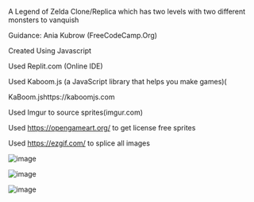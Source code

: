 A Legend of Zelda Clone/Replica which has two levels with two different monsters to vanquish

Guidance: Ania Kubrow (FreeCodeCamp.Org)

Created Using Javascript

Used Replit.com (Online IDE)

Used Kaboom.js (a JavaScript library that helps you make games)(

KaBoom.jshttps://kaboomjs.com

Used Imgur to source sprites(imgur.com)

Used https://opengameart.org/ to get license free sprites

Used https://ezgif.com/ to splice all images


![image](https://user-images.githubusercontent.com/57652233/125220728-043f2000-e27c-11eb-8033-9a429b6a1d65.png)

![image](https://user-images.githubusercontent.com/57652233/125220894-35b7eb80-e27c-11eb-9a48-531ee8f16ebe.png)

![image](https://user-images.githubusercontent.com/57652233/125220775-1456ff80-e27c-11eb-85fc-75d37b72e3e3.png)
